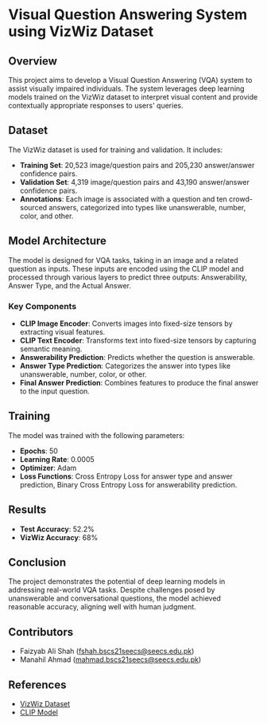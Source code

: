 # Visual Question Answering System using VizWiz Dataset

## Overview
This project aims to develop a Visual Question Answering (VQA) system to assist visually impaired individuals. The system leverages deep learning models trained on the VizWiz dataset to interpret visual content and provide contextually appropriate responses to users' queries.

## Dataset
The VizWiz dataset is used for training and validation. It includes:
- **Training Set**: 20,523 image/question pairs and 205,230 answer/answer confidence pairs.
- **Validation Set**: 4,319 image/question pairs and 43,190 answer/answer confidence pairs.
- **Annotations**: Each image is associated with a question and ten crowd-sourced answers, categorized into types like unanswerable, number, color, and other.

## Model Architecture
The model is designed for VQA tasks, taking in an image and a related question as inputs. These inputs are encoded using the CLIP model and processed through various layers to predict three outputs: Answerability, Answer Type, and the Actual Answer.

### Key Components
- **CLIP Image Encoder**: Converts images into fixed-size tensors by extracting visual features.
- **CLIP Text Encoder**: Transforms text into fixed-size tensors by capturing semantic meaning.
- **Answerability Prediction**: Predicts whether the question is answerable.
- **Answer Type Prediction**: Categorizes the answer into types like unanswerable, number, color, or other.
- **Final Answer Prediction**: Combines features to produce the final answer to the input question.

## Training
The model was trained with the following parameters:
- **Epochs**: 50
- **Learning Rate**: 0.0005
- **Optimizer**: Adam
- **Loss Functions**: Cross Entropy Loss for answer type and answer prediction, Binary Cross Entropy Loss for answerability prediction.

## Results
- **Test Accuracy**: 52.2%
- **VizWiz Accuracy**: 68%

## Conclusion
The project demonstrates the potential of deep learning models in addressing real-world VQA tasks. Despite challenges posed by unanswerable and conversational questions, the model achieved reasonable accuracy, aligning well with human judgment.

## Contributors
- Faizyab Ali Shah (fshah.bscs21seecs@seecs.edu.pk)
- Manahil Ahmad (mahmad.bscs21seecs@seecs.edu.pk)

## References
- [VizWiz Dataset](https://www.kaggle.com/datasets/lhanhsin/vizwiz)
- [CLIP Model](https://github.com/openai/CLIP)
